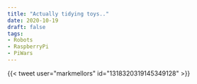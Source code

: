 ```yaml
---
title: "Actually tidying toys.."
date: 2020-10-19
draft: false
tags:
- Robots
- RaspberryPi
- PiWars
---
```


<!--more-->

{{< tweet user="markmellors" id="1318320319145349128" >}}
